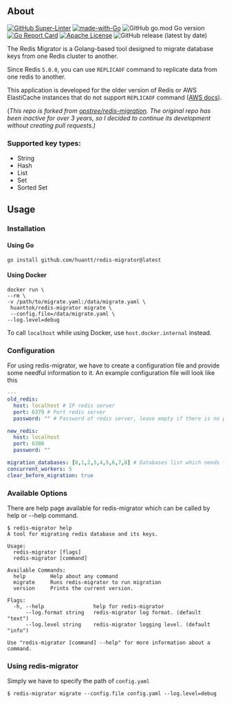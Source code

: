 ## About
[![GitHub Super-Linter](https://github.com/opstree/redis-migration/workflows/CI%20Pipeline/badge.svg)](https://github.com/opstree/redis-migration)
[![made-with-Go](https://img.shields.io/badge/Made%20with-Go-1f425f.svg)](http://golang.org)
![GitHub go.mod Go version](https://img.shields.io/github/go-mod/go-version/huantt/redis-migrator)
[![Go Report Card](https://goreportcard.com/badge/github.com/opstree/redis-migration)](https://goreportcard.com/report/github.com/opstree/redis-migration)
[![Apache License](https://img.shields.io/badge/License-Apache%202.0-blue.svg)](LICENSE)
![GitHub release (latest by date)](https://img.shields.io/github/v/release/opstree/redis-migration)


The Redis Migrator is a Golang-based tool designed to migrate database keys from one Redis cluster to another.

Since Redis `5.0.0`, you can use `REPLICAOF` command to replicate data from one redis to another.

This application is developed for the older version of Redis or AWS ElastiCache instances that do not support `REPLICAOF` command ([AWS docs](https://docs.aws.amazon.com/AmazonElastiCache/latest/red-ug/RestrictedCommands.html)). 

(_This repo is forked from [opstree/redis-migration](https://github.com/opstree/redis-migration). The original repo has been inactive for over 3 years, so I decided to continue its development without creating pull requests.)_
### Supported key types:
- String
- Hash
- List
- Set
- Sorted Set

## Usage

### Installation

#### Using Go
```shell
go install github.com/huantt/redis-migrator@latest
```

#### Using Docker
```shell
docker run \
--rm \
-v /path/to/migrate.yaml:/data/migrate.yaml \
 huanttok/redis-migrator migrate \
 --config.file=/data/migrate.yaml \
--log.level=debug
```

To call `localhost` while using Docker, use `host.docker.internal` instead.

### Configuration

For using redis-migrator, we have to create a configuration file and provide some needful information to it. An example configuration file will look like this

```yaml
---
old_redis:
  host: localhost # IP redis server
  port: 6379 # Port redis server
  password: "" # Password of redis server, leave empty if there is no password

new_redis:
  host: localhost
  port: 6380
  password: ""

migration_databases: [0,1,2,3,4,5,6,7,8] # Databases list which needs to be migrated
concurrent_workers: 5
clear_before_migration: true
```

### Available Options

There are help page available for redis-migrator which can be called by help or --help command.

```shell
$ redis-migrator help
A tool for migrating redis database and its keys.

Usage:
  redis-migrator [flags]
  redis-migrator [command]

Available Commands:
  help        Help about any command
  migrate     Runs redis-migrator to run migration
  version     Prints the current version.

Flags:
  -h, --help                help for redis-migrator
      --log.format string   redis-migrator log format. (default "text")
      --log.level string    redis-migrator logging level. (default "info")

Use "redis-migrator [command] --help" for more information about a command.
```

### Using redis-migrator

Simply we have to specify the path of `config.yaml`

```shell
$ redis-migrator migrate --config.file config.yaml --log.level=debug
```
